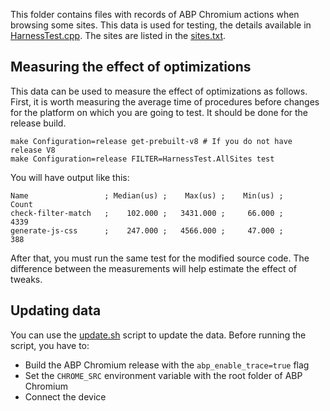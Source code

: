 This folder contains files with records of ABP Chromium actions when browsing some sites. This data is used for testing, the details available in [HarnessTest.cpp](../test/HarnessTest.cpp). The sites are listed in the [sites.txt](sites.txt).

## Measuring the effect of optimizations

This data can be used to measure the effect of optimizations as follows. First, it is worth measuring the average time of procedures before changes for the platform on which you are going to test. It should be done for the release build.

```
make Configuration=release get-prebuilt-v8 # If you do not have release V8
make Configuration=release FILTER=HarnessTest.AllSites test
```

You will have output like this:

```
Name                 ; Median(us) ;    Max(us) ;    Min(us) ;      Count
check-filter-match   ;    102.000 ;   3431.000 ;     66.000 ;       4339
generate-js-css      ;    247.000 ;   4566.000 ;     47.000 ;        388
```

After that, you must run the same test for the modified source code. The difference between the measurements will help estimate the effect of tweaks.

## Updating data

You can use the [update.sh](update.sh) script to update the data. Before running the script, you have to:

* Build the ABP Chromium release with the `abp_enable_trace=true` flag
* Set the `CHROME_SRC` environment variable with the root folder of ABP Chromium
* Connect the device
